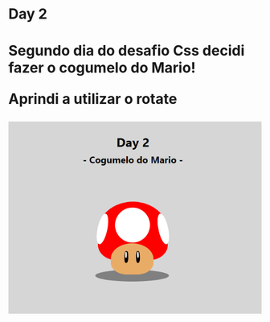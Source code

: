 <h1>Day 2<h1/>
  
<p>Segundo dia do desafio Css decidi fazer o cogumelo do Mario!<p/>
<p> Aprindi a utilizar o rotate</p>
  
![alt text](https://github.com/elyda66/Desafio-Css/blob/master/Day%202/day2.png "Cogumelo do Mario")

<p aling = "center">
  <img with = "600" rsc = "day1.png">
</p>

